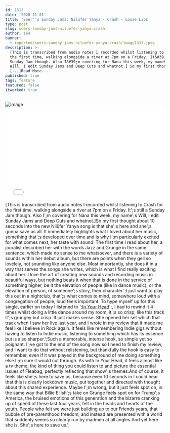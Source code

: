 ```yaml
---
id: 1313
date: '2020-11-01'
title: 'Soer''s Sunday Jams: Nilüfer Yanya - Crash - Loose Lips'
type: post
slug: soers-sunday-jams-niluefer-yanya-crash
author: 164
banner:
  - imported/soers-sunday-jams-niluefer-yanya-crash/image1313.jpeg
description: >-
  [This is transcribed from audio notes I recorded whilst listening to Crash for
  the first time, walking alongside a river at 7pm on a Friday. It&#39;s still a
  Sunday Jam though. Also I&#39;m covering for Nana this week, my name&#39;s
  Will, I edit Sunday Jams and Deep Cuts and whatnot.] So my first thought about
  [...]Read More...
published: true
tags: feature
featured: false
itworked: true
---
```

![image](../imported/soers-sunday-jams-niluefer-yanya-crash/image1313.jpeg)<iframe width='100%' height='300' scrolling='no' frameborder='no' allow='autoplay' src='//www.youtube.com/embed/Y17xKjMmM-U?wmode=opaque'></iframe>\[This is transcribed from audio notes I recorded whilst listening to Crash for the first time, walking alongside a river at 7pm on a Friday. It';s still a Sunday Jam though. Also I';m covering for Nana this week, my name';s Will, I edit Sunday Jams and Deep Cuts and whatnot.\]So my first thought about 10 seconds into the new Nilüfer Yanya song is that she';s here and she';s gonna save us all. It immediately highlights what I loved about her music, something that';s developed over time and is why I';m particularly excited for what comes next, her taste with sound. The first time I read about her, a jouralist described her with the words Jazz and Grunge in the same sentence, which made no sense to me whatsoever, and there is a variety of sounds within her debut album, but there are points when they gell so lovelely, not sounding like anyone else. Most importantly, she does it in a way that serves the songs she writes, which is what I find really exciting about her. I love the art of creating new sounds and recording music in beautiful ways, but nothing beats it when that is done in the service of something higher, be it the elevation of people (like in dance music), or the elevation of person, of someone';s story, their character.';I just want to play this out in a nightclub, that';s what comes to mind, somewhere loud with a congregation of people, loud feels important. To hype myself up for this single, earlier on today I listened to ';[In Your Head](https://www.youtube.com/watch?v=fsxf541UI-8)';, I had to rewind it 4 times whilst doing a little dance around my room, it';s so crisp, like this track it';s grungey but crisp. It just makes sense. She opened her set which that track when I saw her live last year, and I wrote in [my review](http://loose-lips.co.uk/blog/niluefer-yanya-at-earth-hackney-090419) that it made me feel like I believe in Rock again. It feels like remembering Indie gigs without having to listen to Indie music, listening to something which has its essence but is also sharper.';Such a memorable, intense hook, so simple yet so poignant. I';ve got to the end of the song now so I need to finish my review, and I want to do that without relistening, but thankfully the hook is easy to remember, even if it was played in the background of me doing something else I';m sure it would cut through. As with In Your Head, it feels almost like a tv theme, the kind of thing you could listen to and picture the essential issues of Fleabag, perfectly reflecting that show';s themes.And of course, it feels like she';s here to save us, because even 10 seconds in I could hear that this is clearly lockdown music, put together and directed with thought about this shared experience. Maybe I';m wrong, but it just feels spot on, in the same way that Billie Eilish';s take on Grunge feels spot on for Trump';s America, the bruised emotions of this generation and the bizarre cranking up of speed of these last four years, felt in the heads and hearts of the youth. People who felt we were just building up to our Friends years, that bubble of pre-parenthood freedom, and instead are presented with a world that suddenly seems so clearly run by madmen at all angles.And yet here she is. She';s here to save us.';